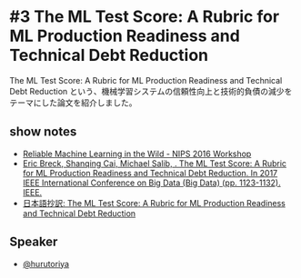 # #3 The ML Test Score: A Rubric for ML Production Readiness and Technical Debt Reduction

The ML Test Score: A Rubric for ML Production Readiness and Technical Debt Reduction
という、機械学習システムの信頼性向上と技術的負債の減少をテーマにした論文を紹介しました。

## show notes

- [Reliable Machine Learning in the Wild - NIPS 2016 Workshop](https://sites.google.com/site/wildml2016nips/schedule)
- [Eric Breck, Shanqing Cai, Michael Salib, . The ML Test Score: A Rubric for ML Production Readiness and Technical Debt Reduction. In 2017 IEEE International Conference on Big Data (Big Data) (pp. 1123-1132). IEEE.](https://research.google/pubs/pub46555/)
- [日本語抄訳: The ML Test Score: A Rubric for ML Production Readiness and Technical Debt Reduction](https://shunyaueta.com/posts/2020-04-25/)

## Speaker

- [@hurutoriya](https://twitter.com/hurutoriya)
